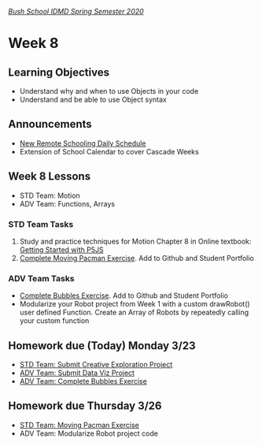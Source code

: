 [_Bush School IDMD Spring Semester 2020_](https://chandrunarayan.github.io/idmd/)

# Week 8

## Learning Objectives
* Understand why and when to use Objects in your code
* Understand and be able to use Object syntax

## Announcements
* [New Remote Schooling Daily Schedule](https://bush.myschoolapp.com/ftpimages/409/download/download_4431973.pdf)
* Extension of School Calendar to cover Cascade Weeks

## Week 8 Lessons
* STD Team: Motion
* ADV Team: Functions, Arrays

### STD Team Tasks
1. Study and practice techniques for Motion Chapter 8 in Online textbook: [Getting Started with P5JS](https://drive.google.com/drive/u/2/folders/15GK0VESxqTvYGst9EtvILshb0MGlO4c5)
1. [Complete Moving Pacman Exercise](code/moving_pacman.md). Add to Github and Student Portfolio


### ADV Team Tasks
* [Complete Bubbles Exercise](lessons/week7/code/exploding_bubbles.md). Add to Github and Student Portfolio
* Modularize your Robot project from Week 1 with a custom drawRobot() user defined Function. Create an Array of Robots by repeatedly calling your custom function

## Homework due (Today) Monday 3/23
* [STD Team: Submit Creative Exploration Project](lessons/week4/homework/creativity-exploration.md)
* [ADV Team: Submit Data Viz Project](lessons/week5/homework/data-visualization.md)
* [ADV Team: Complete Bubbles Exercise](lessons/week7/code/exploding_bubbles.md)

## Homework due Thursday 3/26
* [STD Team: Moving Pacman Exercise](code/moving_pacman.md)
* ADV Team: Modularize Robot project code
